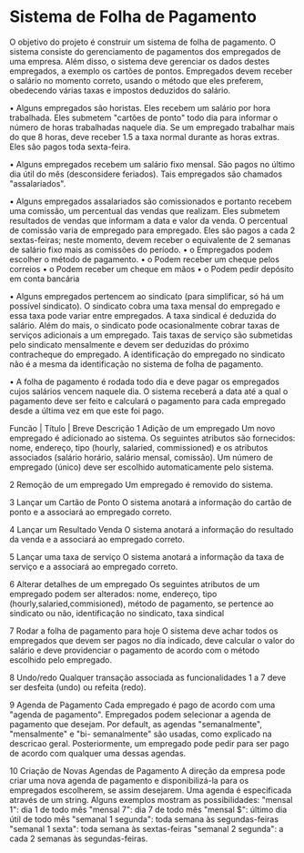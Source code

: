 # Sistema de Folha de Pagamento

O objetivo do projeto é construir um sistema de folha de pagamento. O sistema consiste do
gerenciamento de pagamentos dos empregados de uma empresa. Além disso, o sistema deve
gerenciar os dados destes empregados, a exemplo os cartões de pontos. Empregados devem receber
o salário no momento correto, usando o método que eles preferem, obedecendo várias taxas e
impostos deduzidos do salário.

• Alguns empregados são horistas. Eles recebem um salário por hora trabalhada. Eles
submetem "cartões de ponto" todo dia para informar o número de horas trabalhadas naquele
dia. Se um empregado trabalhar mais do que 8 horas, deve receber 1.5 a taxa normal
durante as horas extras. Eles são pagos toda sexta-feira. 

• Alguns empregados recebem um salário fixo mensal. São pagos no último dia útil do mês
(desconsidere feriados). Tais empregados são chamados "assalariados". 

• Alguns empregados assalariados são comissionados e portanto recebem uma comissão, um
percentual das vendas que realizam. Eles submetem resultados de vendas que informam a
data e valor da venda. O percentual de comissão varia de empregado para empregado. Eles
são pagos a cada 2 sextas-feiras; neste momento, devem receber o equivalente de 2 semanas
de salário fixo mais as comissões do período. 
• o Empregados podem escolher o método de pagamento.
• o Podem receber um cheque pelos correios 
• o Podem receber um cheque em mãos 
• o Podem pedir depósito em conta bancária 

• Alguns empregados pertencem ao sindicato (para simplificar, só há um possível sindicato).
O sindicato cobra uma taxa mensal do empregado e essa taxa pode variar entre
empregados. A taxa sindical é deduzida do salário. Além do mais, o sindicato pode
ocasionalmente cobrar taxas de serviços adicionais a um empregado. Tais taxas de serviço
são submetidas pelo sindicato mensalmente e devem ser deduzidas do próximo
contracheque do empregado. A identificação do empregado no sindicato não é a mesma da
identificação no sistema de folha de pagamento.

• A folha de pagamento é rodada todo dia e deve pagar os empregados cujos salários vencem
naquele dia. O sistema receberá a data até a qual o pagamento deve ser feito e calculará o
pagamento para cada empregado desde a última vez em que este foi pago.

Funcão | Título | Breve Descrição
1 Adição de um empregado
Um novo empregado é adicionado ao sistema. Os seguintes atributos são fornecidos: nome, endereço, tipo
(hourly, salaried, commissioned) e os atributos associados (salário horário, salário mensal, comissão).
Um número de empregado (único) deve ser escolhido automaticamente pelo sistema.

2 Remoção de um empregado 
Um empregado é removido do sistema.

3 Lançar um Cartão de Ponto
O sistema anotará a informação do cartão de ponto e a associará ao empregado correto. 

4 Lançar um Resultado Venda
O sistema anotará a informação do resultado da venda e a associará ao empregado correto.

5 Lançar uma taxa de serviço 
O sistema anotará a informação da taxa de serviço e a associará ao empregado correto.

6 Alterar detalhes de um empregado 
Os seguintes atributos de um empregado podem ser alterados: nome, endereço, tipo (hourly,salaried,commisioned),
método de pagamento, se pertence ao sindicato ou não, identificação no sindicato, taxa sindical

7 Rodar a folha de pagamento para hoje 
O sistema deve achar todos os empregados que devem ser pagos no dia indicado, deve calcular o valor do salário e deve providenciar o pagamento de acordo com o método escolhido pelo empregado.

8 Undo/redo 
Qualquer transação associada as funcionalidades 1 a 7 deve ser desfeita (undo) ou refeita (redo).

9 Agenda de Pagamento 
Cada empregado é pago de acordo com uma "agenda de pagamento". Empregados podem selecionar a agenda de
pagamento que desejam. Por default, as agendas "semanalmente", "mensalmente" e "bi- semanalmente"
são usadas, como explicado na descricao geral. Posteriormente, um empregado pode pedir para
ser pago de acordo com qualquer uma dessas agendas.

10 Criação de Novas Agendas de Pagamento 
A direção da empresa pode criar uma nova agenda de pagamento e disponibilizá-la para os empregados escolherem, se assim desejarem. Uma agenda é especificada através de um string. Alguns exemplos mostram as possibilidades: "mensal 1": dia 1 de todo mês "mensal 7": dia 7 de todo mês "mensal $": último dia útil de todo mês "semanal 1 segunda": toda semana
às segundas-feiras "semanal 1 sexta": toda semana às sextas-feiras "semanal 2 segunda": a cada 2 semanas às
segundas-feiras.
